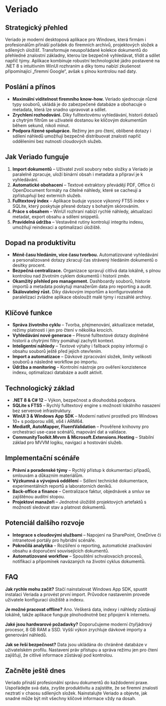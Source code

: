 # Veriado

## Strategický přehled
Veriado je moderní desktopová aplikace pro Windows, která firmám i profesionálům přináší pořádek do firemních archívů, projektových složek a sdílených úložišť. Transformuje neuspořádané kolekce dokumentů do přehledné znalostní základny, kterou lze bezpečně vyhledávat, třídit a sdílet napříč týmy. Aplikace kombinuje robustní technologické jádro postavené na .NET 8 s intuitivním WinUI rozhraním a díky tomu nabízí zkušenost připomínající „firemní Google“, avšak s plnou kontrolou nad daty.

## Poslání a přínos
- **Maximální viditelnost firemního know-how.** Veriado sjednocuje různé typy souborů, ukládá je do zabezpečené databáze a obohacuje o metadata, která lze snadno upravovat a sdílet.
- **Zrychlení rozhodování.** Díky fulltextovému vyhledávání, historii dotazů a chytrým filtrům se uživatelé dostanou ke klíčovým dokumentům během sekund, nikoli minut.
- **Podpora řízené spolupráce.** Režimy jen pro čtení, oblíbené dotazy i sdílení náhledů umožňují bezpečně distribuovat znalosti napříč odděleními bez nutnosti cloudových služeb.

## Jak Veriado funguje
1. **Import dokumentů** – Uživatel zvolí soubory nebo složky a Veriado je paralelně zpracuje, uloží binární obsah i metadata a připraví je k vyhledávání.
2. **Automatické obohacení** – Textové extraktory převádějí PDF, Office či OpenDocument formáty na čitelné náhledy, které se cacheují a zpřístupňují bez externích služeb.
3. **Fulltextový index** – Aplikace buduje vysoce výkonný FTS5 index v SQLite, který poskytuje přesné dotazy s bohatým skórováním.
4. **Práce s obsahem** – WinUI rozhraní nabízí rychlé náhledy, aktualizaci metadat, export obsahu a sdílení snippetů.
5. **Pravidelná údržba** – Vestavěné rutiny kontrolují integritu indexu, umožňují reindexaci a optimalizaci úložiště.

## Dopad na produktivitu
- **Méně času hledáním, více času tvorbou.** Automatizované vyhledávání a personalizované dotazy zkracují čas strávený hledáním dokumentů o desítky procent.
- **Bezpečná centralizace.** Organizace spravují citlivá data lokálně, s plnou kontrolou nad životním cyklem dokumentů i historií změn.
- **Okamžitý přehled pro management.** Dashboardy souborů, historie importů a metadata poskytují manažerům data pro reporting a audit.
- **Škálovatelný růst.** Díky dávkovým importům a konfigurovatelné paralelizaci zvládne aplikace obsloužit malé týmy i rozsáhlé archivy.

## Klíčové funkce
- **Správa životního cyklu** – Tvorba, přejmenování, aktualizace metadat, režimy platnosti i jen pro čtení v několika krocích.
- **Vyhledávání nové generace** – Přesné fulltextové dotazy doplněné historií a chytrými filtry pomáhají zachytit kontext.
- **Inteligentní náhledy** – Textové výtahy i fallback popisy informují o obsahu souborů ještě před jejich otevřením.
- **Import a automatizace** – Dávkové zpracování složek, limity velikosti souborů a následné workflow po importu.
- **Údržba a monitoring** – Kontrolní nástroje pro ověření konzistence indexu, optimalizaci databáze a audit aktivit.

## Technologický základ
- **.NET 8 & C# 12** – Výkon, bezpečnost a dlouhodobá podpora.
- **SQLite s FTS5** – Rychlý fulltextový engine s možností lokálního nasazení bez serverové infrastruktury.
- **WinUI 3 & Windows App SDK** – Moderní nativní prostředí pro Windows 10+ s podporou x86, x64 i ARM64.
- **MediatR, AutoMapper, FluentValidation** – Prověřené knihovny pro orchestraci use-case scénářů, mapování dat a validace.
- **CommunityToolkit.Mvvm & Microsoft.Extensions.Hosting** – Stabilní základ pro MVVM logiku, navigaci a hostování služeb.

## Implementační scénáře
- **Právní a poradenské týmy** – Rychlý přístup k dokumentaci případů, smlouvám a důkazním materiálům.
- **Výzkumná a vývojová oddělení** – Sdílení technické dokumentace, experimentálních reportů a laboratorních deníků.
- **Back-office a finance** – Centralizace faktur, objednávek a smluv se zajištěnou auditní stopou.
- **Projektoví manažeři** – Jednotné úložiště projektových artefaktů s možností sledovat stav a platnost dokumentů.

## Potenciál dalšího rozvoje
- **Integrace s cloudovými službami** – Napojení na SharePoint, OneDrive či intranetové portály pro hybridní scénáře.
- **Pokročilá analytika** – Rozšíření o reporting, automatické značkování obsahu a doporučení souvisejících dokumentů.
- **Automatizované workflow** – Spouštění schvalovacích procesů, notifikací a připomínek navázaných na životní cyklus dokumentů.

## FAQ
**Jak rychle mohu začít?**
Stačí nainstalovat Windows App SDK, spustit instalaci Veriada a provést první import. Průvodce nastavením provede uživatele konfigurací úložiště a indexu.

**Je možné pracovat offline?**
Ano. Veškerá data, indexy i náhledy zůstávají lokálně, takže aplikace funguje plnohodnotně bez připojení k internetu.

**Jaké jsou hardwarové požadavky?**
Doporučujeme moderní čtyřjádrový procesor, 8 GB RAM a SSD. Vyšší výkon zrychluje dávkové importy a generování náhledů.

**Jak se řeší bezpečnost?**
Data jsou ukládána do chráněné databáze v uživatelském profilu. Nastavení práv přístupu a správa režimu jen pro čtení zajišťují, že citlivé informace zůstávají pod kontrolou.

## Začněte ještě dnes
Veriado přináší profesionální správu dokumentů do každodenní praxe. Uspořádejte svá data, zvyšte produktivitu a zajistěte, že se firemní znalosti neztratí v chaosu sdílených složek. Nainstalujte Veriado a objevte, jak snadné může být mít všechny klíčové informace vždy na dosah.
